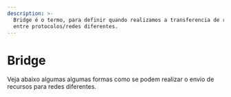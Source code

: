 ```yaml
---
description: >-
  Bridge é o termo, para definir quando realizamos a transferencia de recursos
  entre protocolos/redes diferentes.
---
```


# Bridge

Veja abaixo algumas algumas formas como se podem realizar o envio de recursos para redes diferentes.
